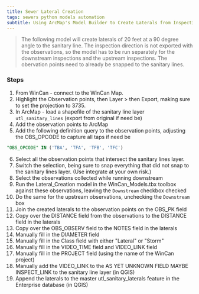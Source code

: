 ```yaml
---
title: Sewer Lateral Creation
tags: sewers python models automation
subtitle: Using ArcMap's Model Builder to Create Laterals from Inspection Camera Observations
---
```


>The following model will create laterals of 20 feet at a 90 degree angle to the sanitary line. The inspection direction is not exported with the observations, so the model has to be run separately for the downstream inspections and the upstream inspections. The obervation points need to already be snapped to the sanitary lines.

### Steps

1. From WinCan - connect to the WinCan Map.
2. Highlight the Observation points, then  Layer > then Export, making sure to set the projection to 3735.
3. In ArcMap - load a shapefile of the sanitary line layer ``utl_sanitary_lines`` (export from original if need be)
4. Add the observation points to ArcMap
5. Add the following definition query to the observation points, adjusting the OBS_OPCODE to capture all taps if need be
```sql
"OBS_OPCODE" IN ('TBA', 'TFA', 'TFB', 'TFC')
```
6. Select all the observation points that intersect the sanitary lines layer.
7. Switch the selection, being sure to snap everything that did not snap to the sanitary lines layer. (Use integrate at your own risk.)
8. Select the observations collected while running downstream
9. Run the Lateral_Creation model in the WinCan_Models.tbx toolbox against these observations, leaving the ``Downstream`` checkbox checked
10. Do the same for the upstream observations, unchecking the ``Downstream`` box
11. Join the created laterals to the observation points on the OBS_PK field
12. Copy over the DISTANCE field from the observations to the DISTANCE field in the laterals
13. Copy over the OBS_OBSERV field to the NOTES field in the laterals
14. Manually fill in the DIAMETER field
15. Manually fill in the Class field with either "Lateral" or "Storm"
16. Manually fill in the VIDEO_TIME field and VIDEO_LINK field
17. Manually fill in the PROJECT field (using the name of the WinCan project)
18. Manually add the VIDEO_LINK to the AS YET UNKNOWN FIELD MAYBE INSPECT_LINK to the sanitary line layer (in QGIS)
19. Append the laterals to the master utl_sanitary_laterals feature in the Enterprise database (in QGIS)